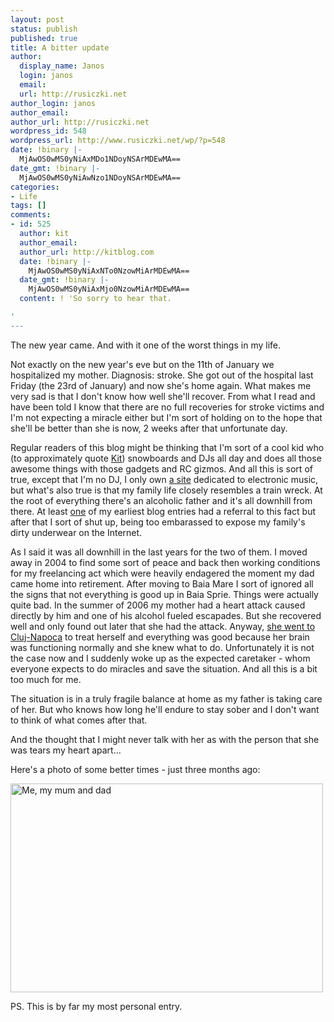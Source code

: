 ```yaml
---
layout: post
status: publish
published: true
title: A bitter update
author:
  display_name: Janos
  login: janos
  email: 
  url: http://rusiczki.net
author_login: janos
author_email: 
author_url: http://rusiczki.net
wordpress_id: 548
wordpress_url: http://www.rusiczki.net/wp/?p=548
date: !binary |-
  MjAwOS0wMS0yNiAxMDo1NDoyNSArMDEwMA==
date_gmt: !binary |-
  MjAwOS0wMS0yNiAwNzo1NDoyNSArMDEwMA==
categories:
- Life
tags: []
comments:
- id: 525
  author: kit
  author_email: 
  author_url: http://kitblog.com
  date: !binary |-
    MjAwOS0wMS0yNiAxNTo0NzowMiArMDEwMA==
  date_gmt: !binary |-
    MjAwOS0wMS0yNiAxMjo0NzowMiArMDEwMA==
  content: ! 'So sorry to hear that.

'
---
```

<p>The new year came. And with it one of the worst things in my life.</p>
<p>Not exactly on the new year's eve but on the 11th of January we hospitalized my mother. Diagnosis: stroke. She got out of the hospital last Friday (the 23rd of January) and now she's home again. What makes me very sad is that I don't know how well she'll recover. From what I read and have been told I know that there are no full recoveries for stroke victims and I'm not expecting a miracle either but I'm sort of holding on to the hope that she'll be better than she is now, 2 weeks after that unfortunate day.</p>
<p>Regular readers of this blog might be thinking that I'm sort of a cool kid who (to approximately quote <a href="http://www.kitblog.com">Kit</a>) snowboards and DJs all day and does all those awesome things with those gadgets and RC gizmos. And all this is sort of true, except that I'm no DJ, I only own <a href="http://www.drumandbass.ro">a site</a> dedicated to electronic music, but what's also true is that my family life closely resembles a train wreck. At the root of everything there's an alcoholic father and it's all downhill from there. At least <a href="http://www.rusiczki.net/blog/archives/2002/12/24/yuppeee_its_christmas">one</a> of my earliest blog entries had a referral to this fact but after that I sort of shut up, being too embarassed to expose my family's dirty underwear on the Internet.</p>
<p>As I said it was all downhill in the last years for the two of them. I moved away in 2004 to find some sort of peace and back then working conditions for my freelancing act which were heavily endagered the moment my dad came home into retirement. After moving to Baia Mare I sort of ignored all the signs that not everything is good up in Baia Sprie. Things were actually quite bad. In the summer of 2006 my mother had a heart attack caused directly by him and one of his alcohol fueled escapades. But she recovered well and only found out later that she had the attack. Anyway, <a href="http://www.rusiczki.net/blog/archives/2006/11/23/hospitals_and_surprise_travels">she went to Cluj-Napoca</a> to treat herself and everything was good because her brain was functioning normally and she knew what to do. Unfortunately it is not the case now and I suddenly woke up as the expected caretaker - whom everyone expects to do miracles and save the situation. And all this is a bit too much for me.</p>
<p>The situation is in a truly fragile balance at home as my father is taking care of her. But who knows how long he'll endure to stay sober and I don't want to think of what comes after that.</p>
<p>And the thought that I might never talk with her as with the person that she was tears my heart apart...</p>
<p>Here's a photo of some better times - just three months ago:</p>
<p><a href="http://www.rusiczki.net/blog/blogpics/me-my-mum-and-dad.jpg"><img alt="Me, my mum and dad" src="http://www.rusiczki.net/blog/blogpics/me-my-mum-and-dad-500x334.jpg" width="500" height="334" style="border:0" class="image"/></a></p>
<p>PS. This is by far my most personal entry.</p>
